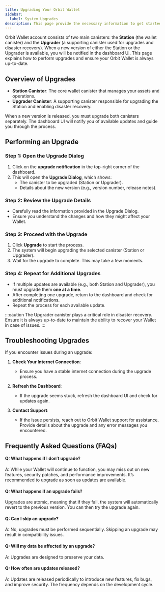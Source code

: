```yaml
---
title: Upgrading Your Orbit Wallet
sidebar:
  label: System Upgrades
description: This page provide the necessary information to get started with Orbit.
---
```


Orbit Wallet account consists of two main canisters: the **Station** (the wallet canister) and the **Upgrader** (a supporting canister used for upgrades and disaster recovery). When a new version of either the Station or the Upgrader is available, you will be notified in the dashboard UI. This page explains how to perform upgrades and ensure your Orbit Wallet is always up-to-date.


## Overview of Upgrades

- **Station Canister**: The core wallet canister that manages your assets and operations.
- **Upgrader Canister**: A supporting canister responsible for upgrading the Station and enabling disaster recovery.

When a new version is released, you must upgrade both canisters separately. The dashboard UI will notify you of available updates and guide you through the process.


## Performing an Upgrade

### Step 1: Open the Upgrade Dialog
1. Click on the **upgrade notification** in the top-right corner of the dashboard.
2. This will open the **Upgrade Dialog**, which shows:
    - The canister to be upgraded (Station or Upgrader).
    - Details about the new version (e.g., version number, release notes).

### Step 2: Review the Upgrade Details
- Carefully read the information provided in the Upgrade Dialog.
- Ensure you understand the changes and how they might affect your Wallet.

### Step 3: Proceed with the Upgrade
1. Click **Upgrade** to start the process.
2. The system will begin upgrading the selected canister (Station or Upgrader).
3. Wait for the upgrade to complete. This may take a few moments.

### Step 4: Repeat for Additional Upgrades
- If multiple updates are available (e.g., both Station and Upgrader), you must upgrade them **one at a time**.
- After completing one upgrade, return to the dashboard and check for additional notifications.
- Repeat the process for each available update.


:::caution 
The Upgrader canister plays a critical role in disaster recovery. Ensure it is always up-to-date to maintain the ability to recover your Wallet in case of issues.
:::



## Troubleshooting Upgrades

If you encounter issues during an upgrade:

1. **Check Your Internet Connection**:
    - Ensure you have a stable internet connection during the upgrade process.

2. **Refresh the Dashboard**:
    - If the upgrade seems stuck, refresh the dashboard UI and check for updates again.

3. **Contact Support**:
    - If the issue persists, reach out to Orbit Wallet support for assistance. Provide details about the upgrade and any error messages you encountered.



## Frequently Asked Questions (FAQs)

#### Q: What happens if I don’t upgrade?
A: While your Wallet will continue to function, you may miss out on new features, security patches, and performance improvements. It’s recommended to upgrade as soon as updates are available.

#### Q: What happens if an upgrade fails?
Upgrades are atomic, meaning that if they fail, the system will automatically revert to the previous version. You can then try the upgrade again.

#### Q: Can I skip an upgrade?
A: No, upgrades must be performed sequentially. Skipping an upgrade may result in compatibility issues.

#### Q: Will my data be affected by an upgrade?
A: Upgrades are designed to preserve your data.

#### Q: How often are updates released?
A: Updates are released periodically to introduce new features, fix bugs, and improve security. The frequency depends on the development cycle.
